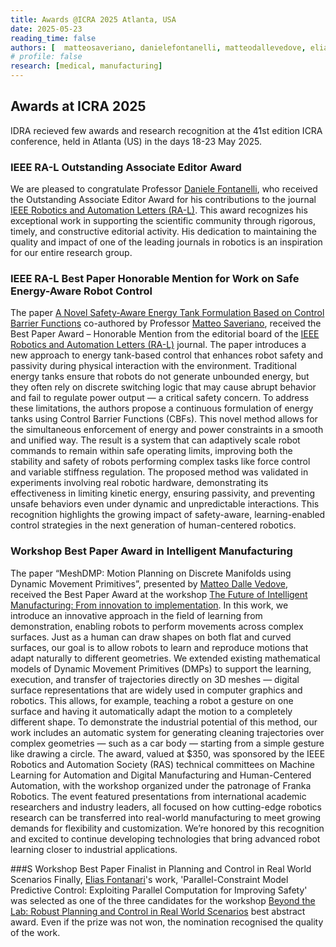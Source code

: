 ```yaml
---
title: Awards @ICRA 2025 Atlanta, USA
date: 2025-05-23
reading_time: false
authors: [  matteosaveriano, danielefontanelli, matteodallevedove, eliasfontanari ]
# profile: false
research: [medical, manufacturing]
---
```


## Awards at ICRA 2025
IDRA recieved few awards and research recognition at the 41st edition ICRA conference, held in Atlanta (US) in the days 18-23 May 2025.

<!--more-->

### IEEE RA-L Outstanding Associate Editor Award
We are pleased to congratulate Professor [Daniele Fontanelli](/author/daniele-fontanelli/), who received the Outstanding Associate Editor Award for his contributions to the journal [IEEE Robotics and Automation Letters (RA-L)](https://www.ieee-ras.org/publications/ra-l). This award recognizes his exceptional work in supporting the scientific community through rigorous, timely, and constructive editorial activity. His dedication to maintaining the quality and impact of one of the leading journals in robotics is an inspiration for our entire research group.

### IEEE RA-L Best Paper Honorable Mention for Work on Safe Energy-Aware Robot Control
The paper [A Novel Safety-Aware Energy Tank Formulation Based on Control Barrier Functions](https://ieeexplore.ieee.org/document/10502025) co-authored by Professor [Matteo Saveriano](/author/matteo-saveriano/), received the Best Paper Award – Honorable Mention from the editorial board of the [IEEE Robotics and Automation Letters (RA-L)](https://www.ieee-ras.org/publications/ra-l) journal.
The paper introduces a new approach to energy tank-based control that enhances robot safety and passivity during physical interaction with the environment. Traditional energy tanks ensure that robots do not generate unbounded energy, but they often rely on discrete switching logic that may cause abrupt behavior and fail to regulate power output — a critical safety concern.
To address these limitations, the authors propose a continuous formulation of energy tanks using Control Barrier Functions (CBFs). This novel method allows for the simultaneous enforcement of energy and power constraints in a smooth and unified way. The result is a system that can adaptively scale robot commands to remain within safe operating limits, improving both the stability and safety of robots performing complex tasks like force control and variable stiffness regulation.
The proposed method was validated in experiments involving real robotic hardware, demonstrating its effectiveness in limiting kinetic energy, ensuring passivity, and preventing unsafe behaviors even under dynamic and unpredictable interactions.
This recognition highlights the growing impact of safety-aware, learning-enabled control strategies in the next generation of human-centered robotics.

### Workshop Best Paper Award in Intelligent Manufacturing
The paper “MeshDMP: Motion Planning on Discrete Manifolds using Dynamic Movement Primitives”, presented by [Matteo Dalle Vedove](/author/matteo-dalle-vedove/), received the Best Paper Award at the workshop [The Future of Intelligent Manufacturing: From innovation to implementation](https://sites.google.com/view/intelligent-manufacting-icra25/home).
In this work, we introduce an innovative approach in the field of learning from demonstration, enabling robots to perform movements across complex surfaces. Just as a human can draw shapes on both flat and curved surfaces, our goal is to allow robots to learn and reproduce motions that adapt naturally to different geometries.
We extended existing mathematical models of Dynamic Movement Primitives (DMPs) to support the learning, execution, and transfer of trajectories directly on 3D meshes — digital surface representations that are widely used in computer graphics and robotics. This allows, for example, teaching a robot a gesture on one surface and having it automatically adapt the motion to a completely different shape.
To demonstrate the industrial potential of this method, our work includes an automatic system for generating cleaning trajectories over complex geometries — such as a car body — starting from a simple gesture like drawing a circle.
The award, valued at $350, was sponsored by the IEEE Robotics and Automation Society (RAS) technical committees on Machine Learning for Automation and Digital Manufacturing and Human-Centered Automation, with the workshop organized under the patronage of Franka Robotics.
The event featured presentations from international academic researchers and industry leaders, all focused on how cutting-edge robotics research can be transferred into real-world manufacturing to meet growing demands for flexibility and customization.
We’re honored by this recognition and excited to continue developing technologies that bring advanced robot learning closer to industrial applications.

###S Workshop Best Paper Finalist in Planning and Control in Real World Scenarios
Finally, [Elias Fontanari](/author/elias-fontanari)'s work, 'Parallel-Constraint Model Predictive Control: Exploiting Parallel Computation for Improving Safety' was selected as one of the three candidates for the workshop [Beyond the Lab: Robust Planning and Control in Real World Scenarios](https://sites.google.com/view/robust-planning-icra2025-ws) best abstract award. Even if the prize was not won, the nomination recognised the quality of the work.